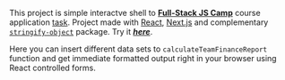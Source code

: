 This project is simple interactve shell to
**[Full-Stack JS Camp](https://dou.ua/calendar/44499/?from=first-job)** course application [task](https://drive.google.com/file/d/1c-2fuDo-CVdtGV_xWVXsZX6N7cFohV8w/view?usp=sharing). Project made with [React](https://reactjs.org/), [Next.js](https://nextjs.org/) and complementary [`stringify-object`](https://www.npmjs.com/package/stringify-object?activeTab=readme) package. Try it **_[here]()_**.

Here you can insert different data sets to `calculateTeamFinanceReport` function and get immediate formatted output right in your browser using React controlled forms.
